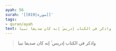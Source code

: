 ```yaml
---
ayah: 56
surah: '[[019|سورة]]'
tags:
- quran/ayah
text: واذكر في الكتاب إدريس ۚ إنه كان صديقا نبيا
---
```

> واذكر في الكتاب إدريس ۚ إنه كان صديقا نبيا
